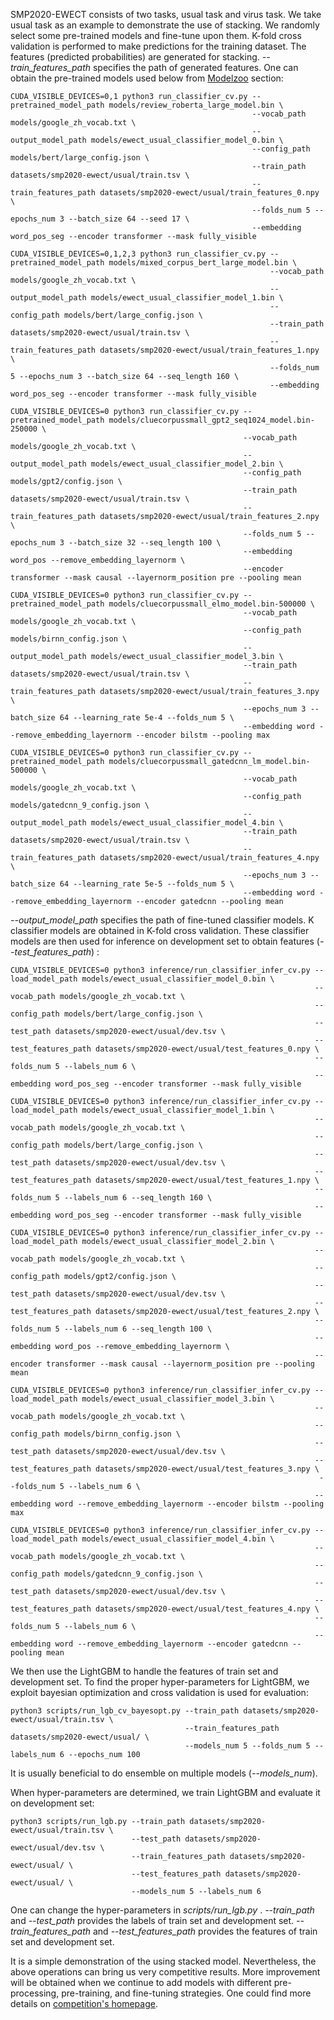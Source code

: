 SMP2020-EWECT consists of two tasks, usual task and virus task. We take usual task as an example to demonstrate the use of stacking. We randomly select some pre-trained models and fine-tune upon them. K-fold cross validation is performed to make predictions for the training dataset. The features (predicted probabilities) are generated for stacking. *--train_features_path* specifies the path of generated features. One can obtain the pre-trained models used below from [Modelzoo](https://github.com/dbiir/UER-py/wiki/Modelzoo) section:
```
CUDA_VISIBLE_DEVICES=0,1 python3 run_classifier_cv.py --pretrained_model_path models/review_roberta_large_model.bin \
                                                      --vocab_path models/google_zh_vocab.txt \
                                                      --output_model_path models/ewect_usual_classifier_model_0.bin \
                                                      --config_path models/bert/large_config.json \
                                                      --train_path datasets/smp2020-ewect/usual/train.tsv \
                                                      --train_features_path datasets/smp2020-ewect/usual/train_features_0.npy \
                                                      --folds_num 5 --epochs_num 3 --batch_size 64 --seed 17 \
                                                      --embedding word_pos_seg --encoder transformer --mask fully_visible

CUDA_VISIBLE_DEVICES=0,1,2,3 python3 run_classifier_cv.py --pretrained_model_path models/mixed_corpus_bert_large_model.bin \
                                                          --vocab_path models/google_zh_vocab.txt \
                                                          --output_model_path models/ewect_usual_classifier_model_1.bin \
                                                          --config_path models/bert/large_config.json \
                                                          --train_path datasets/smp2020-ewect/usual/train.tsv \
                                                          --train_features_path datasets/smp2020-ewect/usual/train_features_1.npy \
                                                          --folds_num 5 --epochs_num 3 --batch_size 64 --seq_length 160 \
                                                          --embedding word_pos_seg --encoder transformer --mask fully_visible

CUDA_VISIBLE_DEVICES=0 python3 run_classifier_cv.py --pretrained_model_path models/cluecorpussmall_gpt2_seq1024_model.bin-250000 \
                                                    --vocab_path models/google_zh_vocab.txt \
                                                    --output_model_path models/ewect_usual_classifier_model_2.bin \
                                                    --config_path models/gpt2/config.json \
                                                    --train_path datasets/smp2020-ewect/usual/train.tsv \
                                                    --train_features_path datasets/smp2020-ewect/usual/train_features_2.npy \
                                                    --folds_num 5 --epochs_num 3 --batch_size 32 --seq_length 100 \
                                                    --embedding word_pos --remove_embedding_layernorm \
                                                    --encoder transformer --mask causal --layernorm_position pre --pooling mean

CUDA_VISIBLE_DEVICES=0 python3 run_classifier_cv.py --pretrained_model_path models/cluecorpussmall_elmo_model.bin-500000 \
                                                    --vocab_path models/google_zh_vocab.txt \
                                                    --config_path models/birnn_config.json \
                                                    --output_model_path models/ewect_usual_classifier_model_3.bin \
                                                    --train_path datasets/smp2020-ewect/usual/train.tsv \
                                                    --train_features_path datasets/smp2020-ewect/usual/train_features_3.npy \
                                                    --epochs_num 3 --batch_size 64 --learning_rate 5e-4 --folds_num 5 \
                                                    --embedding word --remove_embedding_layernorm --encoder bilstm --pooling max

CUDA_VISIBLE_DEVICES=0 python3 run_classifier_cv.py --pretrained_model_path models/cluecorpussmall_gatedcnn_lm_model.bin-500000 \
                                                    --vocab_path models/google_zh_vocab.txt \
                                                    --config_path models/gatedcnn_9_config.json \
                                                    --output_model_path models/ewect_usual_classifier_model_4.bin \
                                                    --train_path datasets/smp2020-ewect/usual/train.tsv \
                                                    --train_features_path datasets/smp2020-ewect/usual/train_features_4.npy \
                                                    --epochs_num 3 --batch_size 64 --learning_rate 5e-5 --folds_num 5 \
                                                    --embedding word --remove_embedding_layernorm --encoder gatedcnn --pooling mean
```
*--output_model_path* specifies the path of fine-tuned classifier models. K classifier models are obtained in K-fold cross validation. These classifier models are then used for inference on development set to obtain features (*--test_features_path*) :
```
CUDA_VISIBLE_DEVICES=0 python3 inference/run_classifier_infer_cv.py --load_model_path models/ewect_usual_classifier_model_0.bin \
                                                                    --vocab_path models/google_zh_vocab.txt \
                                                                    --config_path models/bert/large_config.json \
                                                                    --test_path datasets/smp2020-ewect/usual/dev.tsv \
                                                                    --test_features_path datasets/smp2020-ewect/usual/test_features_0.npy \
                                                                    --folds_num 5 --labels_num 6 \
                                                                    --embedding word_pos_seg --encoder transformer --mask fully_visible

CUDA_VISIBLE_DEVICES=0 python3 inference/run_classifier_infer_cv.py --load_model_path models/ewect_usual_classifier_model_1.bin \
                                                                    --vocab_path models/google_zh_vocab.txt \
                                                                    --config_path models/bert/large_config.json \
                                                                    --test_path datasets/smp2020-ewect/usual/dev.tsv \
                                                                    --test_features_path datasets/smp2020-ewect/usual/test_features_1.npy \
                                                                    --folds_num 5 --labels_num 6 --seq_length 160 \
                                                                    --embedding word_pos_seg --encoder transformer --mask fully_visible

CUDA_VISIBLE_DEVICES=0 python3 inference/run_classifier_infer_cv.py --load_model_path models/ewect_usual_classifier_model_2.bin \
                                                                    --vocab_path models/google_zh_vocab.txt \
                                                                    --config_path models/gpt2/config.json \
                                                                    --test_path datasets/smp2020-ewect/usual/dev.tsv \
                                                                    --test_features_path datasets/smp2020-ewect/usual/test_features_2.npy \
                                                                    --folds_num 5 --labels_num 6 --seq_length 100 \
                                                                    --embedding word_pos --remove_embedding_layernorm \
                                                                    --encoder transformer --mask causal --layernorm_position pre --pooling mean

CUDA_VISIBLE_DEVICES=0 python3 inference/run_classifier_infer_cv.py --load_model_path models/ewect_usual_classifier_model_3.bin \
                                                                    --vocab_path models/google_zh_vocab.txt \
                                                                    --config_path models/birnn_config.json \
                                                                    --test_path datasets/smp2020-ewect/usual/dev.tsv \
                                                                    --test_features_path datasets/smp2020-ewect/usual/test_features_3.npy \
                                                                     --folds_num 5 --labels_num 6 \
                                                                    --embedding word --remove_embedding_layernorm --encoder bilstm --pooling max

CUDA_VISIBLE_DEVICES=0 python3 inference/run_classifier_infer_cv.py --load_model_path models/ewect_usual_classifier_model_4.bin \
                                                                    --vocab_path models/google_zh_vocab.txt \
                                                                    --config_path models/gatedcnn_9_config.json \
                                                                    --test_path datasets/smp2020-ewect/usual/dev.tsv \
                                                                    --test_features_path datasets/smp2020-ewect/usual/test_features_4.npy \
                                                                    --folds_num 5 --labels_num 6 \
                                                                    --embedding word --remove_embedding_layernorm --encoder gatedcnn --pooling mean
```

We then use the LightGBM to handle the features of train set and development set. To find the proper hyper-parameters for LightGBM, we exploit bayesian optimization and cross validation is used for evaluation:
```
python3 scripts/run_lgb_cv_bayesopt.py --train_path datasets/smp2020-ewect/usual/train.tsv \
                                       --train_features_path datasets/smp2020-ewect/usual/ \
                                       --models_num 5 --folds_num 5 --labels_num 6 --epochs_num 100
```
It is usually beneficial to do ensemble on multiple models (*--models_num*).

When hyper-parameters are determined, we train LightGBM and evaluate it on development set:
```
python3 scripts/run_lgb.py --train_path datasets/smp2020-ewect/usual/train.tsv \
                           --test_path datasets/smp2020-ewect/usual/dev.tsv \
                           --train_features_path datasets/smp2020-ewect/usual/ \
                           --test_features_path datasets/smp2020-ewect/usual/ \
                           --models_num 5 --labels_num 6
```
One can change the hyper-parameters in *scripts/run_lgb.py* . *--train_path* and *--test_path* provides the labels of train set and development set. *--train_features_path* and *--test_features_path* provides the features of train set and development set.

It is a simple demonstration of the using stacked model. Nevertheless, the above operations can bring us very competitive results. More improvement will be obtained when we continue to add models with different pre-processing, pre-training, and fine-tuning strategies. One could find more details on [competition's homepage](http://39.97.118.137/).
